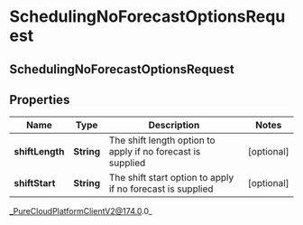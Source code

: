 # SchedulingNoForecastOptionsRequest

## SchedulingNoForecastOptionsRequest

## Properties

|Name | Type | Description | Notes|
|------------ | ------------- | ------------- | -------------|
| **shiftLength** | **String** | The shift length option to apply if no forecast is supplied | [optional] |
| **shiftStart** | **String** | The shift start option to apply if no forecast is supplied | [optional] |



_PureCloudPlatformClientV2@174.0.0_
